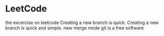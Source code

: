 # LeetCode
the excercise on leetcode
Creating a new branch is quick.
Creating a new branch is quick and simple.
new merge mode
git is a free software